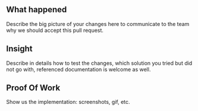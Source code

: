 ## What happened

Describe the big picture of your changes here to communicate to the team why we should accept this pull request. 
 
## Insight

Describe in details how to test the changes, which solution you tried but did not go with, referenced documentation is welcome as well.
 
## Proof Of Work

Show us the implementation: screenshots, gif, etc.
